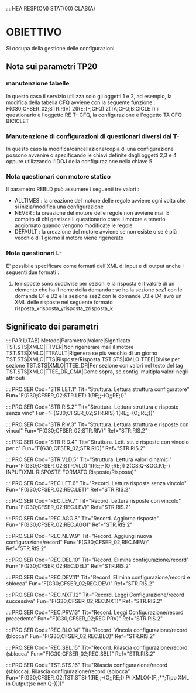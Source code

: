  :  : HEA RESP(CM) STAT(00) CLAS(A)
# OBIETTIVO
Si occupa della gestione delle configurazioni.

## Nota sui parametri TP20
### manutenzione tabelle
In questo caso il servizio utilizza solo gli oggetti 1 e 2, ad esempio, la modifica della tabella CFQ avviene con la seguente funzione : 
F(G30;CFSER_02;STR.RIV) 2(RE;T-;CFQ) 2(TA;CFQ;BICICLET)
il questionario è l'oggetto RE T- CFQ, la configurazione è l'oggetto TA CFQ BICICLET

### Manutenzione di configurazioni di questionari diversi dai T-
In questo caso la modifica/cancellazione/copia di una configurazione possono avvenire o specificando le chiavi definite dagli oggetti 2,3 e 4 oppure utilizzando l'IDOJ della configurazione nella chiave 5

### Nota questionari con motore statico
Il parametro REBLD può assumere i seguenti tre valori : 
- ALLTIMES :  la creazione del motore delle regole avviene ogni volta che si inizia/modifica una configurazione
- NEVER :  la creazione del motore delle regole non avviene mai. E' compito di chi gestisce il questionario crare il motore e tenerlo aggiornato quando vengono modificate le regole
- DEFAULT :  la creazione del motore avviene se non esiste o se è più vecchio di 1 giorno il motore viene rigenerato

### Nota questionari L-
E' possibile specificare come formati dell'XML di input e di output anche i seguenti due formati : 
1) le risposte sono suddivise per sezioni e la risposta è il valore di un elemento che ha il nome della domanda : 
se ho la sezione sez1 con le domande D1 e D2 e la sezione sez2 con le domande D3 e D4 avrò un XML delle risposte nel seguente formato
<sez1><D1>risposta_x</D1><D2>risposta_y</D2></sez1><sez2><D3>risposta_z</D3><D4>risposta_k</D4></sez2>

## Significato dei parametri
 :  : PAR L(TAB)
Metodo|Parametro|Valore|Significato
TST.STS|XMLO|TTVER|Non rigenerare mail il motore
TST.STS|XMLO|TTFAULT|Rigenera se più vecchio di un giorno
TST.STS|XMLO|TTS|Risposte/Risposta
TST.STS|XMLO|TTEE|Divise per sezione
TST.STS|XMLO|TTEE_DR|Per sezione con valori nel testo del tag
TST.STS|XMLO|TTEE_DR_CMA|Come sopra, se config. multipla valori negli attributi


 :  : PRO.SER Cod="STR.LET.1" Tit="Struttura. Lettura struttura configuratore" Fun="F(G30;CFSER_02;STR.LET) 1(RE;;-(O;;RE;))"

 :  : PRO.SER Cod="STR.RIS.2" Tit="Struttura. Lettura struttura e risposte senza vinc" Fun="F(G30;CFSER_02;STR.RIS) 1(RE;;-(O;;RE;))"

 :  : PRO.SER Cod="STR.RIV.3" Tit="Struttura. Lettura struttura e risposte con vincol" Fun="F(G30;CFSER_02;STR.RIV)" Ref="STR.RIS.2"

 :  : PRO.SER Cod="STR.RID.4" Tit="Struttura. Lett. str. e risposte con vincolo per c" Fun="F(G30;CFSER_02;STR.RID)" Ref="STR.RIS.2"

 :  : PRO.SER Cod="STR.VLD.5" Tit="Struttura. Lettura valori dinamici" Fun="F(G30;CFSER_02;STR.VLD) 1(RE;;-(O;;RE;)) 2(CS;Q-&OG.K1;-) INPUT(XML RISPOSTE FORMATO Risposte/Risposta)"

 :  : PRO.SER Cod="REC.LET.6" Tit="Record. Lettura risposte senza vincolo" Fun="F(G30;CFSER_02;REC.LET)" Ref="STR.RIS.2"

 :  : PRO.SER Cod="REC.LEV.7" Tit="Record. Lettura risposte con vincolo" Fun="F(G30;CFSER_02;REC.LEV)" Ref="STR.RIS.2"

 :  : PRO.SER Cod="REC.AGG.8" Tit="Record. Aggiorna risposte" Fun="F(G30;CFSER_02;REC.AGG)" Ref="STR.RIS.2"

 :  : PRO.SER Cod="REC.NEW.9" Tit="Record. Aggiungi nuova configurazione/record" Fun="F(G30;CFSER_02;REC.NEW)" Ref="STR.RIS.2"

 :  : PRO.SER Cod="REC.DEL.10" Tit="Record. Elimina configurazione/record" Fun="F(G30;CFSER_02;REC.DEL)" Ref="STR.RIS.2"

 :  : PRO.SER Cod="REC.DEV.11" Tit="Record. Elimina configurazione/record e sblocca" Fun="F(G30;CFSER_02;REC.DEV)" Ref="STR.RIS.2"

 :  : PRO.SER Cod="REC.NXT.12" Tit="Record. Leggi Configurazione/record successiva" Fun="F(G30;CFSER_02;REC.NXT)" Ref="STR.RIS.2"

 :  : PRO.SER Cod="REC.PRV.13" Tit="Record. Leggi Configurazione/record precedente" Fun="F(G30;CFSER_02;REC.PRV)" Ref="STR.RIS.2"

 :  : PRO.SER Cod="REC.BLO.14" Tit="Record. Vincola configurazione/record (blocca)" Fun="F(G30;CFSER_02;REC.BLO)" Ref="STR.RIS.2"

 :  : PRO.SER Cod="REC.SBL.15" Tit="Record. Rilascia configurazione/record (sblocca" Fun="F(G30;CFSER_02;REC.SBL)" Ref="STR.RIS.2"

 :  : PRO.SER Cod="TST.STS.16" Tit="Rilascia configurazione/record (sblocca). Rilascia configurazione/record (sblocca" Fun="F(G30;CFSER_02;TST.STS) 1(RE;;-(O;;RE;)) P( XMLO(-(F;;\*\*;Tipo XML in Output(se non Q-))))"

